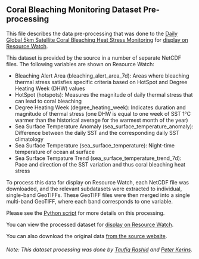## Coral Bleaching Monitoring Dataset Pre-processing
This file describes the data pre-processing that was done to the [Daily Global 5km Satellite Coral Bleaching Heat Stress Monitoring](https://coralreefwatch.noaa.gov/product/5km/index.php) for [display on Resource Watch](https://resourcewatch.org/data/explore/).

This dataset is provided by the source in a number of separate NetCDF files. The following variables are shown on Resource Watch:
- Bleaching Alert Area (bleaching_alert_area_7d): Areas where bleaching thermal stress satisfies specific criteria based on HotSpot and Degree Heating Week (DHW) values
- HotSpot (hotspots): Measures the magnitude of daily thermal stress that can lead to coral bleaching
- Degree Heating Week (degree_heating_week): Indicates duration and magnitude of thermal stress (one DHW is equal to one week of SST 1°C warmer than the historical average for the warmest month of the year)
- Sea Surface Temperature Anomaly (sea_surface_temperature_anomaly): Difference between the daily SST and the corresponding daily SST climatology
- Sea Surface Temperature (sea_surface_temperature): Night-time temperature of ocean at surface
- Sea Surface Tempature Trend (sea_surface_temperature_trend_7d): Pace and direction of the SST variation and thus coral bleaching heat stress

To process this data for display on Resource Watch, each NetCDF file was downloaded, and the relevant subdatasets were extracted to individual, single-band GeoTIFFs. These GeoTIFF files were then merged into a single multi-band GeoTIFF, where each band corresponds to one variable.

Please see the [Python script](https://github.com/resource-watch/data-pre-processing/blob/master/ocn_007_coral_bleaching_monitoring/ocn_007_coral_bleaching_monitoring_processing.py) for more details on this processing.

You can view the processed dataset for [display on Resource Watch](https://resourcewatch.org/data/explore/).

You can also download the original data [from the source website](https://coralreefwatch.noaa.gov/product/5km/index.php).

###### Note: This dataset processing was done by [Taufiq Rashid](https://www.wri.org/profile/taufiq-rashid) and [Peter Kerins](https://www.wri.org/profile/peter-kerins).